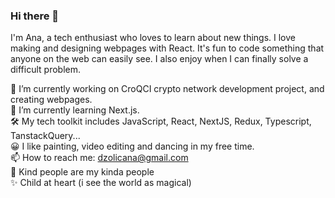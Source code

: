### Hi there 👋

<!--
**dzoliana/dzoliana** is a ✨ _special_ ✨ repository because its `README.md` (this file) appears on your GitHub profile.

Here are some ideas to get you started:
-->

I'm Ana, a tech enthusiast who loves to learn about new things.
I love making and designing webpages with React. It's fun to code something that anyone on the web can easily see. I also enjoy when I can finally solve a difficult problem. <br>

 🔭 I’m currently working on CroQCI crypto network development project, and creating webpages. <br>
 🌱 I’m currently learning Next.js. <br>
 🛠️ My tech toolkit includes JavaScript, React, NextJS, Redux, Typescript, TanstackQuery...  <br>
 😀 I like painting, video editing and dancing in my free time. <br>
 📫 How to reach me: dzolicana@gmail.com <br>
 💜 Kind people are my kinda people <br>
 ✨ Child at heart (i see the world as magical) <br>

